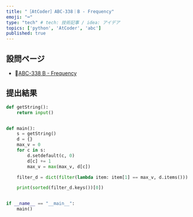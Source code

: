 ```yaml
---
title: "［AtCoder］ABC-338｜B - Frequency"
emoji: "⌨️"
type: "tech" # tech: 技術記事 / idea: アイデア
topics: ['python', 'AtCoder', 'abc']
published: true
---
```


## 設問ページ

- 🔗[ABC-338 B - Frequency](https://atcoder.jp/contests/abc338/tasks/abc338_b)

## 提出結果

```python
def getString():
    return input()


def main():
    s = getString()
    d = {}
    max_v = 0
    for c in s:
        d.setdefault(c, 0)
        d[c] += 1
        max_v = max(max_v, d[c])

    filter_d = dict(filter(lambda item: item[1] == max_v, d.items()))

    print(sorted(filter_d.keys())[0])


if __name__ == "__main__":
    main()
```
